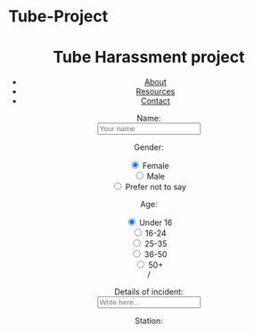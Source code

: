 # Tube-Project
<!DOCTYPE html>
<head>
<link href="css/tube_project.css" rel="stylesheet">
</head>
<body>
	<header>
		<h1>Tube Harassment project</h1>
		<ul>
			<li><a href="#">About</a></li>
			<li><a href="#">Resources</a></li>
			<li><a href="#">Contact</a></li>
		</ul>
	<div class="Hide">
		<p>Name: <br>
		<input type="text" placeholder="Your name" name="Name"></p>
		<p> Gender:</p><input type="radio" name="sex" value="female" checked> Female
		<br>
		<input type="radio" name="sex" value="male"> Male
		<br>
		<input type="radio" name="sex" value="neither"> Prefer not to say
		<br>
		<p>Age:</p>
		<input type="radio" name="age" value="under 16" checked> Under 16
		<br>
		<input type="radio" name="age" value="16-24"> 16-24
		<br>
		<input type="radio" name="age" value="25-35"> 25-35
		<br>
		<input type="radio" name="age" value="36-50"> 36-50
		<br>
		<input type="radio" name="age" value="50+"> 50+
		<br>
		/
 		<p>Details of incident: <br>
		<input type="text" placeholder="Write here..." name="Report"></p>

<p>Station:</p><div class="map"><div style="width:800px"><script language="JavaScript" src="http://www.tfl.gov.uk/tfl/syndication/widgets/tubemap/tubemap-iframe-stretchy.js"></script>
</div>
</body>
